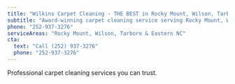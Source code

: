 ```yaml
---
title: "Wilkins Carpet Cleaning - THE BEST in Rocky Mount, Wilson, Tarboro"
subtitle: "Award-winning carpet cleaning service serving Rocky Mount, Wilson, Tarboro & surrounding areas for 20+ years. Professional steam cleaning, upholstery, tile & grout."
phone: "252-937-3276"
serviceAreas: "Rocky Mount, Wilson, Tarboro & Eastern NC"
cta:
  text: "Call (252) 937-3276"
  phone: "252-937-3276"
---
```


Professional carpet cleaning services you can trust.
